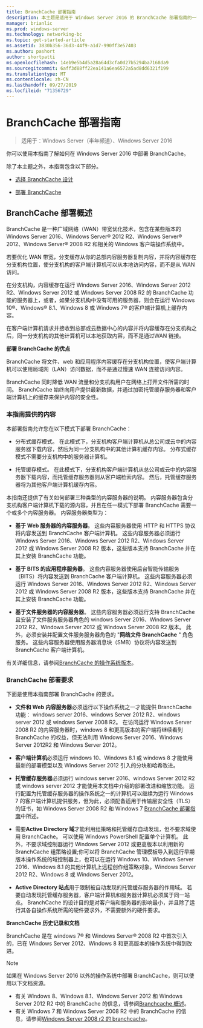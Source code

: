 ```yaml
---
title: BranchCache 部署指南
description: 本主题是适用于 Windows Server 2016 的 BranchCache 部署指南的一部分，它演示了如何在分布式和托管缓存模式下部署 BranchCache，以优化分支机构中的 WAN 带宽使用情况
manager: brianlic
ms.prod: windows-server
ms.technology: networking-bc
ms.topic: get-started-article
ms.assetid: 3830b356-36d3-44f9-a1d7-990ff3e57403
ms.author: pashort
author: shortpatti
ms.openlocfilehash: 14eb9e5b4d5a28a64d3cfa0d27b5294ba7168da9
ms.sourcegitcommit: 6aff3d88ff22ea141a6ea6572a5ad8dd6321f199
ms.translationtype: MT
ms.contentlocale: zh-CN
ms.lasthandoff: 09/27/2019
ms.locfileid: "71356729"
---
```

# <a name="branchcache-deployment-guide"></a>BranchCache 部署指南

>适用于：Windows Server（半年频道）、Windows Server 2016

你可以使用本指南了解如何在 Windows Server 2016 中部署 BranchCache。  
  
除了本主题之外，本指南包含以下部分。  
  
-   [选择 BranchCache 设计](../../branchcache/plan/Choosing-a-BranchCache-Design.md)  
  
-   [部署 BranchCache](../../branchcache/deploy/Deploy-BranchCache.md)  
  
## <a name="branchcache-deployment-overview"></a>BranchCache 部署概述

BranchCache 是一种广域网络（WAN）带宽优化技术，包含在某些版本的 Windows Server 2016、Windows Server&reg; 2012 R2、Windows Server&reg; 2012、Windows Server&reg; 2008 R2 和相关的 Windows 客户端操作系统中。  
  
若要优化 WAN 带宽，分支缓存从你的总部内容服务器复制内容，并将内容缓存在分支机构位置，使分支机构的客户端计算机可以从本地访问内容，而不是从 WAN 访问。  
  
在分支机构，内容缓存在运行 Windows Server 2016、Windows Server 2012 R2、Windows Server 2012 或 Windows Server 2008 R2 的 BranchCache 功能的服务器上，或者，如果分支机构中没有可用的服务器，则会在运行 Windows 10&reg;、Windows&reg; 8.1、Windows 8 或 Windows 7&reg; 的客户端计算机上缓存内容。  
  
在客户端计算机请求并接收到总部或云数据中心的内容并将内容缓存在分支机构之后，同一分支机构的其他计算机可以本地获取内容，而不是通过WAN 链接。  
  
**部署 BranchCache 的优点**  
  
BranchCache 将文件、web 和应用程序内容缓存在分支机构位置，使客户端计算机可以使用局域网（LAN）访问数据，而不是通过慢速 WAN 连接访问内容。  
  
BranchCache 同时降低 WAN 流量和分支机构用户在网络上打开文件所需的时间。  BranchCache 始终向用户提供最新数据，并通过加密托管缓存服务器和客户端计算机上的缓存来保护内容的安全性。  
  
### <a name="what-this-guide-provides"></a>本指南提供的内容  
本部署指南允许您在以下模式下部署 BranchCache：  
  
-   分布式缓存模式。 在此模式下，分支机构客户端计算机从总公司或云中的内容服务器下载内容，然后为同一分支机构中的其他计算机缓存内容。 分布式缓存模式不需要分支机构中的服务器计算机。  
  
-   托管缓存模式。 在此模式下，分支机构客户端计算机从总公司或云中的内容服务器下载内容，而托管缓存服务器则从客户端检索内容。 然后，托管缓存服务器将为其他客户端计算机缓存内容。  
  
本指南还提供了有关如何部署三种类型的内容服务器的说明。 内容服务器包含分支机构客户端计算机下载的源内容，并且在任一模式下部署 BranchCache 需要一个或多个内容服务器。 内容服务器类型为：  
  
-   **基于 Web 服务器的内容服务器**。 这些内容服务器使用 HTTP 和 HTTPS 协议将内容发送到 BranchCache 客户端计算机。 这些内容服务器必须运行 Windows Server 2016、Windows Server 2012 R2、Windows Server 2012 或 Windows Server 2008 R2 版本，这些版本支持 BranchCache 并在其上安装 BranchCache 功能。  
  
-   **基于 BITS 的应用程序服务器**。 这些内容服务器使用后台智能传输服务（BITS）将内容发送到 BranchCache 客户端计算机。 这些内容服务器必须运行 Windows Server 2016、Windows Server 2012 R2、Windows Server 2012 或 Windows Server 2008 R2 版本，这些版本支持 BranchCache 并在其上安装 BranchCache 功能。  
  
-   **基于文件服务器的内容服务器**。 这些内容服务器必须运行支持 BranchCache 且安装了文件服务服务器角色的 windows Server 2016、Windows Server 2012 R2、Windows Server 2012 或 Windows Server 2008 R2 版本。 此外，必须安装并配置文件服务服务器角色的 "**网络文件 BranchCache** " 角色服务。 这些内容服务器使用服务器消息块（SMB）协议将内容发送到 BranchCache 客户端计算机。  
  
有关详细信息，请参阅[BranchCache 的操作系统版本](https://technet.microsoft.com/windows-server-docs/networking/branchcache/branchcache#a-namebkmkosaoperating-system-versions-for-branchcache)。  
  
### <a name="branchcache-deployment-requirements"></a>BranchCache 部署要求

下面是使用本指南部署 BranchCache 的要求。  
  
-   **文件和 Web 内容服务器**必须运行以下操作系统之一才能提供 BranchCache 功能： windows server 2016、windows Server 2012 R2、windows server 2012 或 windows Server 2008 R2。 在访问运行 Windows Server 2008 R2 的内容服务器时，windows 8 和更高版本的客户端将继续看到 BranchCache 的权益，但无法利用 Windows Server 2016、Windows Server 2012R2 和 Windows Server 2012。  
  
-   **客户端计算机**必须运行 windows 10、Windows 8.1 或 windows 8 才能使用最新的部署模型以及 Windows Server 2012 引入的分块和哈希改进。  
  
-   **托管缓存服务器**必须运行 windows server 2016、windows Server 2012 R2 或 windows server 2012 才能使用本文档中介绍的部署改进和缩放功能。  运行配置为托管缓存服务器的操作系统之一的计算机可以继续为运行 Windows 7 的客户端计算机提供服务，但为此，必须配备适用于传输层安全性（TLS）的证书，如 Windows Server 2008 R2 和 Windows 7 [BranchCache 部署指南](https://technet.microsoft.com/library/ee649232.aspx)中所述。  
  
-   需要**Active Directory 域**才能利用组策略和托管缓存自动发现，但不要求域使用 BranchCache。  可以使用 Windows PowerShell 配置单个计算机。 此外，不要求域控制器运行 Windows Server 2012 或更高版本以利用新的 BranchCache 组策略设置;你可以将 BranchCache 管理模板导入到运行早期版本操作系统的域控制器上，也可以在运行 Windows 10、Windows Server 2016、Windows 8.1 的其他计算机上远程创作组策略对象。Windows Server 2012 R2、Windows 8 或 Windows Server 2012。

-   **Active Directory 站点**用于限制被自动发现的托管缓存服务器的作用域。  若要自动发现托管缓存服务器，客户端计算机和服务器计算机必须属于同一站点。 BranchCache 的设计目的是对客户端和服务器的影响最小，并且除了运行其各自操作系统所需的硬件要求外，不需要额外的硬件要求。  

**BranchCache 历史记录和文档**

BranchCache 是在 windows 7&reg; 和 Windows Server&reg; 2008 R2 中首次引入的，已在 Windows Server 2012、Windows 8 和更高版本的操作系统中得到改进。

> [!NOTE]
> 如果在 Windows Server 2016 以外的操作系统中部署 BranchCache，则可以使用以下文档资源。
> 
> - 有关 Windows 8、Windows 8.1、Windows Server 2012 和 Windows Server 2012 R2 中的 BranchCache 的信息，请参阅[Branchcache 概述](https://technet.microsoft.com/library/hh831696.aspx)。  
> - 有关 Windows 7 和 Windows Server 2008 R2 中的 BranchCache 的信息，请参阅[Windows Server 2008 r2 的 branchcache](https://technet.microsoft.com/library/dd996634.aspx)。  
  


